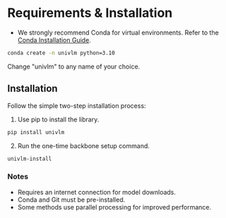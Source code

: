 # Requirements & Installation

- We strongly recommend Conda for virtual environments. Refer to the [Conda Installation Guide](https://docs.conda.io/projects/conda/en/stable/user-guide/install/index.html).

```bash
conda create -n univlm python=3.10
```
Change "univlm" to any name of your choice.

## Installation

Follow the simple two-step installation process:

1. Use pip to install the library.
```bash
pip install univlm
```
2. Run the one-time backbone setup command.
```bash
univlm-install
```

### Notes
- Requires an internet connection for model downloads.
- Conda and Git must be pre-installed.
- Some methods use parallel processing for improved performance.

